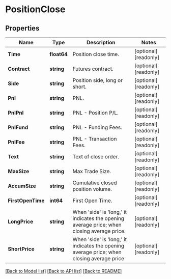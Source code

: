 # PositionClose

## Properties

Name | Type | Description | Notes
------------ | ------------- | ------------- | -------------
**Time** | **float64** | Position close time. | [optional] [readonly] 
**Contract** | **string** | Futures contract. | [optional] [readonly] 
**Side** | **string** | Position side, long or short. | [optional] [readonly] 
**Pnl** | **string** | PNL. | [optional] [readonly] 
**PnlPnl** | **string** | PNL - Position P/L. | [optional] [readonly] 
**PnlFund** | **string** | PNL - Funding Fees. | [optional] [readonly] 
**PnlFee** | **string** | PNL - Transaction Fees. | [optional] [readonly] 
**Text** | **string** | Text of close order. | [optional] [readonly] 
**MaxSize** | **string** | Max Trade Size. | [optional] [readonly] 
**AccumSize** | **string** | Cumulative closed position volume. | [optional] [readonly] 
**FirstOpenTime** | **int64** | First Open Time. | [optional] [readonly] 
**LongPrice** | **string** | When &#39;side&#39; is &#39;long,&#39; it indicates the opening average price; when closing average price. | [optional] [readonly] 
**ShortPrice** | **string** | When &#39;side&#39; is &#39;long,&#39; it indicates the opening average price; when closing average price | [optional] [readonly] 

[[Back to Model list]](../README.md#documentation-for-models) [[Back to API list]](../README.md#documentation-for-api-endpoints) [[Back to README]](../README.md)


